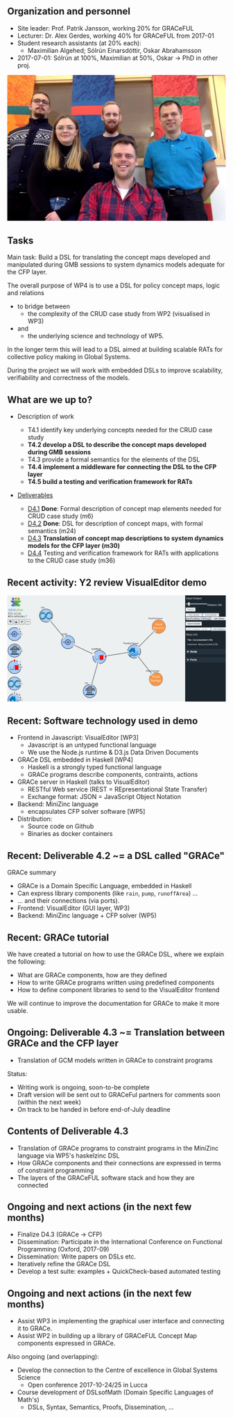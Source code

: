 ## Organization and personnel

* Site leader: Prof. Patrik Jansson, working 20% for GRACeFUL
* Lecturer: Dr. Alex Gerdes, working 40% for GRACeFUL from 2017-01
* Student research assistants (at 20% each):
    * Maximilian Algehed; Sólrún Einarsdóttir, Oskar Abrahamsson
* 2017-07-01: Sólrún at 100%, Maximilian at 50%, Oskar -> PhD in other proj.

![GRACeFUL Chalmers team](../img/GRACeFUL_Chalmers_2017-03.jpg)

## Tasks

Main task: Build a DSL for translating the concept maps developed and
manipulated during GMB sessions to system dynamics models adequate for
the CFP layer.

The overall purpose of WP4 is to use a DSL for policy concept maps,
logic and relations

* to bridge between
    * the complexity of the CRUD case study from WP2 (visualised in WP3)
* and
    * the underlying science and technology of WP5.

In the longer term this will lead to a DSL aimed at building scalable
RATs for collective policy making in Global Systems.

During the project we will work with embedded DSLs to improve
scalability, verifiability and correctness of the models.

## What are we up to?

* Description of work
    * T4.1 identify key underlying concepts needed for the CRUD case study
    * **T4.2 develop a DSL to describe the concept maps developed during GMB sessions**
    * T4.3 provide a formal semantics for the elements of the DSL
    * **T4.4 implement a middleware for connecting the DSL to the CFP layer**
    * **T4.5 build a testing and verification framework for RATs**

* [Deliverables](../deliverables/)
    * [D4.1](../deliverables/d4.1/) **Done**: Formal description of concept map elements needed for CRUD case study (m6)
    * [D4.2](../deliverables/d4.2/) **Done**: DSL for description of concept maps, with formal semantics (m24)
    * [D4.3](../deliverables/d4.3/) **Translation of concept map descriptions to system dynamics models for the CFP layer (m30)**
    * [D4.4](../deliverables/d4.4/) Testing and verification framework for RATs with applications to the CRUD case study (m36)

## Recent activity: Y2 review VisualEditor demo

![Demo screenshot: Javascript, GRACe, Haskell, MiniZinc, ...](../img/visualeditor.png)

## Recent: Software technology used in demo

* Frontend in Javascript: VisualEditor [WP3]
    * Javascript is an untyped functional language
	* We use the Node.js runtime & D3.js Data Driven Documents
* GRACe DSL embedded in Haskell [WP4]
    * Haskell is a strongly typed functional language
	* GRACe programs describe components, contraints, actions
* GRACe server in Haskell (talks to VisualEditor)
    * RESTful Web service (REST = REpresentational State Transfer)
    * Exchange format: JSON = JavaScript Object Notation
* Backend: MiniZinc language
    * encapsulates CFP solver software [WP5]
* Distribution:
    * Source code on Github
	* Binaries as docker containers

## Recent: Deliverable 4.2 ~= a DSL called "GRACe"

GRACe summary

* GRACe is a Domain Specific Language, embedded in Haskell
* Can express library components (like `rain`, `pump`, `runoffArea`) ...
* ... and their connections (via ports).
* Frontend: VisualEditor (GUI layer, WP3)
* Backend: MiniZinc language + CFP solver (WP5)

## Recent: GRACe tutorial
We have created a tutorial on how to use the GRACe DSL, where we explain the following:
 
* What are GRACe components, how are they defined
* How to write GRACe programs written using predefined components
* How to define component libraries to send to the VisualEditor frontend

We will continue to improve the documentation for GRACe to make it more usable.

## Ongoing: Deliverable 4.3 ~= Translation between GRACe and the CFP layer
* Translation of GCM models written in GRACe to constraint programs

 Status:
 
* Writing work is ongoing, soon-to-be complete
* Draft version will be sent out to GRACeFul partners for comments soon (within the next week)
* On track to be handed in before end-of-July deadline

## Contents of Deliverable 4.3
* Translation of GRACe programs to constraint programs in the MiniZinc language via WP5's haskelzinc DSL
* How GRACe components and their connections are expressed in terms of constraint programming
* The layers of the GRACeFUL software stack and how they are connected


## Ongoing and next actions (in the next few months)

* Finalize D4.3 (GRACe -> CFP)
* Dissemination: Participate in the International Conference on Functional Programming (Oxford, 2017-09)
* Dissemination: Write papers on DSLs etc.
* Iteratively refine the GRACe DSL
* Develop a test suite: examples + QuickCheck-based automated testing

## Ongoing and next actions (in the next few months)
* Assist WP3 in implementing the graphical user interface and connecting it to GRACe.
* Assist WP2 in building up a library of GRACeFUL Concept Map components expressed in GRACe.

Also ongoing (and overlapping):

*  Develop the connection to the Centre of excellence in Global Systems Science
    * Open conference 2017-10-24/25 in Lucca
* Course development of DSLsofMath (Domain Specific Languages of Math's)
    * DSLs, Syntax, Semantics, Proofs, Dissemination, ...
